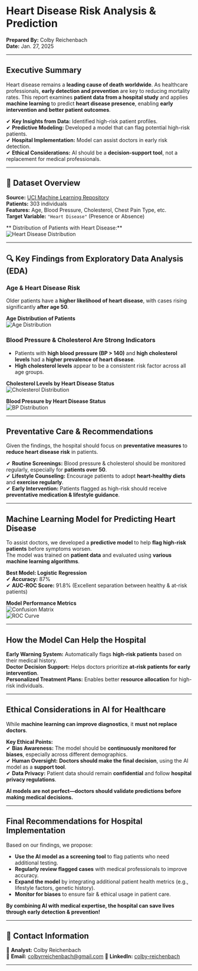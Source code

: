 # Heart Disease Risk Analysis & Prediction  
**Prepared By:** Colby Reichenbach  
**Date:** Jan. 27, 2025   

---

## **Executive Summary**  
Heart disease remains a **leading cause of death worldwide**. As healthcare professionals, **early detection and prevention** are key to reducing mortality rates. This report examines **patient data from a hospital study** and applies **machine learning** to predict **heart disease presence**, enabling **early intervention and better patient outcomes**.

✔ **Key Insights from Data:** Identified high-risk patient profiles.  
✔ **Predictive Modeling:** Developed a model that can flag potential high-risk patients.  
✔ **Hospital Implementation:** Model can assist doctors in early risk detection.  
✔ **Ethical Considerations:** AI should be a **decision-support tool**, not a replacement for medical professionals.  

---

## 📂 **Dataset Overview**
   **Source:** [UCI Machine Learning Repository](https://archive.ics.uci.edu/dataset/45/heart+disease)  
   **Patients:** 303 individuals  
   **Features:** Age, Blood Pressure, Cholesterol, Chest Pain Type, etc.  
   **Target Variable:** `"Heart Disease"` (Presence or Absence)  

** Distribution of Patients with Heart Disease:**  
![Heart Disease Distribution](./Visuals/Heart_Disease_Distribution.png)

---

## 🔍 **Key Findings from Exploratory Data Analysis (EDA)**

### **Age & Heart Disease Risk**  
Older patients have a **higher likelihood of heart disease**, with cases rising significantly **after age 50**.  

**Age Distribution of Patients**  
![Age Distribution](./Visuals/Age_Distribution.png)

### **Blood Pressure & Cholesterol Are Strong Indicators**  
- Patients with **high blood pressure (BP > 140)** and **high cholesterol levels** had a **higher prevalence of heart disease**.  
- **High cholesterol levels** appear to be a consistent risk factor across all age groups.  

**Cholesterol Levels by Heart Disease Status**  
![Cholesterol Distribution](./Visuals/Cholesterol_Distribution.png)

**Blood Pressure by Heart Disease Status**  
![BP Distribution](./Visuals/BP_Distribution.png)

---

## **Preventative Care & Recommendations**
Given the findings, the hospital should focus on **preventative measures** to **reduce heart disease risk** in patients.  

✔ **Routine Screenings:** Blood pressure & cholesterol should be monitored regularly, especially for **patients over 50**.  
✔ **Lifestyle Counseling:** Encourage patients to adopt **heart-healthy diets** and **exercise regularly**.  
✔ **Early Intervention:** Patients flagged as high-risk should receive **preventative medication & lifestyle guidance**.

---

## **Machine Learning Model for Predicting Heart Disease**
To assist doctors, we developed a **predictive model** to help **flag high-risk patients** before symptoms worsen.  
The model was trained on **patient data** and evaluated using **various machine learning algorithms**.

**Best Model: Logistic Regression**  
✔ **Accuracy:** 87%  
✔ **AUC-ROC Score:** 91.8% (Excellent separation between healthy & at-risk patients)  

**Model Performance Metrics**  
![Confusion Matrix](./Visuals/Confusion_Matrix_Logistic_Regression.png)  
![ROC Curve](./Visuals/ROC_Curve_Logistic_Regression.png)

---

## **How the Model Can Help the Hospital**
   **Early Warning System:** Automatically flags **high-risk patients** based on their medical history.  
   **Doctor Decision Support:** Helps doctors prioritize **at-risk patients for early intervention**.  
   **Personalized Treatment Plans:** Enables better **resource allocation** for high-risk individuals.

---

## **Ethical Considerations in AI for Healthcare**
While **machine learning can improve diagnostics**, it **must not replace doctors**.  

**Key Ethical Points:**  
✔ **Bias Awareness:** The model should be **continuously monitored for biases**, especially across different demographics.  
✔ **Human Oversight:** **Doctors should make the final decision**, using the AI model as a **support tool**.  
✔ **Data Privacy:** Patient data should remain **confidential** and follow **hospital privacy regulations**.

**AI models are not perfect—doctors should validate predictions before making medical decisions.**

---

## **Final Recommendations for Hospital Implementation**
Based on our findings, we propose:  
- **Use the AI model as a screening tool** to flag patients who need additional testing.  
- **Regularly review flagged cases** with medical professionals to improve accuracy.  
- **Expand the model** by integrating additional patient health metrics (e.g., lifestyle factors, genetic history).  
- **Monitor for biases** to ensure fair & ethical usage in patient care.  

**By combining AI with medical expertise, the hospital can save lives through early detection & prevention!**

---

## 📧 **Contact Information**
📌 **Analyst:** Colby Reichenbach  
📩 **Email:** [colbyrreichenbach@gmail.com](colbyrreichenbach@gmail.com)
🔗 **LinkedIn:** [colby-reichenbach](https://www.linkedin.com/in/colby-reichenbach/)

---
